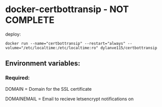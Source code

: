 # docker-certbottransip - NOT COMPLETE
deploy:
```
docker run --name="certbottransip" --restart="always" --volume="/etc/localtime:/etc/localtime:ro" dylanve115/certbottransip
```
## Environment variables:
### Required:
DOMAIN = Domain for the SSL certificate

DOMAINEMAIL = Email to recieve letsencrypt notifications on
